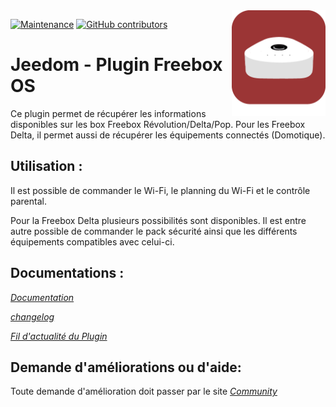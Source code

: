 <img align="right" src="plugin_info/Freebox_OS_icon.png" width="150">

[![Maintenance](https://img.shields.io/badge/Maintained%3F-yes-green.svg)](https://github.com/JEALG/Jeedom-Freebox_OS/graphs/commit-activity)
[![GitHub contributors](https://img.shields.io/github/contributors/jeedom/core.svg)](https://github.com/JEALG/Jeedom-Freebox_OS/graphs/contributors/)

# Jeedom - Plugin Freebox OS

Ce plugin permet de récupérer les informations disponibles sur les box Freebox Révolution/Delta/Pop.
Pour les Freebox Delta, il permet aussi de récupérer les équipements connectés (Domotique).

## Utilisation :

Il est possible de commander le Wi-Fi, le planning du Wi-Fi et le contrôle parental.

Pour la Freebox Delta plusieurs possibilités sont disponibles. Il est entre autre possible de commander le pack sécurité ainsi que les différents équipements compatibles avec celui-ci.

## Documentations :

_[Documentation](https://jealg.github.io/documentation/plugin-freebox_os/fr_FR/)_

_[changelog](https://jealg.github.io/documentation/plugin-freebox_os/fr_FR/changelog)_

_[Fil d'actualité du Plugin](https://community.jeedom.com/t/info-plugin-freebox-mise-a-jour-des-composants-de-la-delta-tiles-systeme/30673)_

## Demande d'améliorations ou d'aide:

Toute demande d'amélioration doit passer par le site _[Community](https://community.jeedom.com/)_
